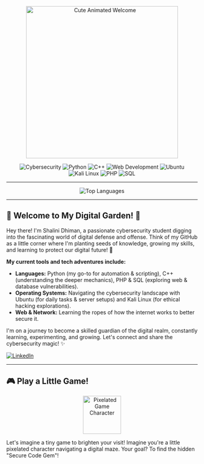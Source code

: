 <p align="center">
  <img src="https://user-images.githubusercontent.com/73097560/115834477-dbab4500-a447-11eb-908a-139a6edaec5c.gif" alt="Cute Animated Welcome" width="400"/>
</p>

<p align="center">
  <img src="https://img.shields.io/badge/-Cybersecurity-000000?style=flat&logo=hackthebox&logoColor=green" alt="Cybersecurity" />
  <img src="https://img.shields.io/badge/-Python-3776AB?style=flat&logo=python&logoColor=white" alt="Python" />
  <img src="https://img.shields.io/badge/-C++-00599C?style=flat&logo=c%2B%2B&logoColor=white" alt="C++" />
  <img src="https://img.shields.io/badge/-Web_Dev-E34F26?style=flat&logo=html5&logoColor=white" alt="Web Development" />
  <img src="https://img.shields.io/badge/-Ubuntu-E95420?style=flat&logo=ubuntu&logoColor=white" alt="Ubuntu" />
  <img src="https://img.shields.io/badge/-Kali_Linux-557C94?style=flat&logo=kalilinux&logoColor=white" alt="Kali Linux" />
  <img src="https://img.shields.io/badge/-PHP-777BB4?style=flat&logo=php&logoColor=white" alt="PHP" />
  <img src="https://img.shields.io/badge/-SQL-4479A1?style=flat&logo=mysql&logoColor=white" alt="SQL" />
</p>

---

<p align="center">
  <img src="https://github-readme-stats.vercel.app/api/top-langs/?username=YOUR_GITHUB_USERNAME&layout=compact&theme=dark&hide=html,css" alt="Top Languages" />
</p>

---

## 🌸 Welcome to My Digital Garden! 🌸

Hey there! I'm Shalini Dhiman, a passionate cybersecurity student digging into the fascinating world of digital defense and offense. Think of my GitHub as a little corner where I'm planting seeds of knowledge, growing my skills, and learning to protect our digital future! 🌱

**My current tools and tech adventures include:**

* **Languages:** Python (my go-to for automation & scripting), C++ (understanding the deeper mechanics), PHP & SQL (exploring web & database vulnerabilities).
* **Operating Systems:** Navigating the cybersecurity landscape with Ubuntu (for daily tasks & server setups) and Kali Linux (for ethical hacking explorations).
* **Web & Network:** Learning the ropes of how the internet works to better secure it.

I'm on a journey to become a skilled guardian of the digital realm, constantly learning, experimenting, and growing. Let's connect and share the cybersecurity magic! ✨

<p>
  <a href="https://www.linkedin.com/in/shalini-dhiman-5b9529282">
    <img src="https://img.shields.io/badge/-LinkedIn-0077B5?style=flat&logo=linkedin&logoColor=white" alt="LinkedIn" />
  </a>
  </p>

---

## 🎮 Play a Little Game!

<p align="center">
  <img src="https://media.giphy.com/media/v1.Y2lkPTc5MGI3NjExZnNmbTR2aWJ3OHlxaG9rYnF4b3Rwa2NsbjExaW94NjRrd3VqcnUxbSZlcD12MV9pbnRlcm5hbF9naWZfYnlfaWQmY3Q9Zw/lqU3s8vB94Xm75q8Vf/giphy.gif" alt="Pixelated Game Character" width="100"/>
</p>

Let's imagine a tiny game to brighten your visit! Imagine you're a little pixelated character navigating a digital maze. Your goal? To find the hidden "Secure Code Gem"!

